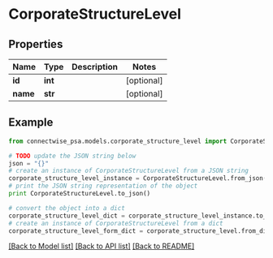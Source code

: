 # CorporateStructureLevel


## Properties
Name | Type | Description | Notes
------------ | ------------- | ------------- | -------------
**id** | **int** |  | [optional] 
**name** | **str** |  | [optional] 

## Example

```python
from connectwise_psa.models.corporate_structure_level import CorporateStructureLevel

# TODO update the JSON string below
json = "{}"
# create an instance of CorporateStructureLevel from a JSON string
corporate_structure_level_instance = CorporateStructureLevel.from_json(json)
# print the JSON string representation of the object
print CorporateStructureLevel.to_json()

# convert the object into a dict
corporate_structure_level_dict = corporate_structure_level_instance.to_dict()
# create an instance of CorporateStructureLevel from a dict
corporate_structure_level_form_dict = corporate_structure_level.from_dict(corporate_structure_level_dict)
```
[[Back to Model list]](../README.md#documentation-for-models) [[Back to API list]](../README.md#documentation-for-api-endpoints) [[Back to README]](../README.md)


